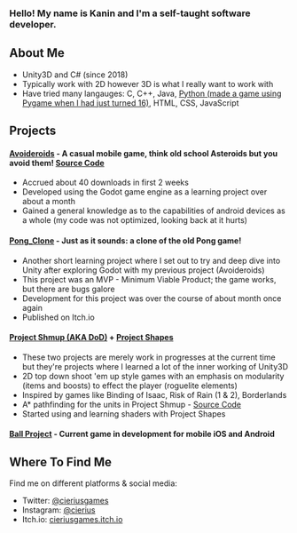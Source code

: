 <h3>Hello! My name is Kanin and I'm a self-taught software developer.</h3>

<h2>About Me</h2>

- Unity3D and C# (since 2018)
- Typically work with 2D however 3D is what I really want to work with
- Have tried many langauges: C, C++, Java, <a href="https://gamejolt.com/games/safe-sound/121519">Python (made a game using Pygame when I had just turned 16)</a>, HTML, CSS, JavaScript

<h2>Projects</h2>
<h4><a href="https://play.google.com/store/apps/details?id=org.CieriusGames.Avoideroids&hl=en_US&gl=US">Avoideroids</a> - A casual mobile game, think old school Asteroids but you avoid them! <a href="https://github.com/cierius/Avoideroids">Source Code</a></h4>

- Accrued about 40 downloads in first 2 weeks
- Developed using the Godot game engine as a learning project over about a month
- Gained a general knowledge as to the capabilities of android devices as a whole (my code was not optimized, looking back at it hurts)


<h4><a href="https://cieriusgames.itch.io/pong-clone">Pong_Clone</a> - Just as it sounds: a clone of the old Pong game!</h4>

- Another short learning project where I set out to try and deep dive into Unity after exploring Godot with my previous project (Avoideroids)
- This project was an MVP - Minimum Viable Product; the game works, but there are bugs galore
- Development for this project was over the course of about month once again
- Published on Itch.io 


<h4><a href="https://github.com/cierius/DoD">Project Shmup (AKA DoD)</a> + <a href="">Project Shapes</a></h4>

- These two projects are merely work in progresses at the current time but they're projects where I learned a lot of the inner working of Unity3D
- 2D top down shoot 'em up style games with an emphasis on modularity (items and boosts) to effect the player (roguelite elements)
- Inspired by games like Binding of Isaac, Risk of Rain (1 & 2), Borderlands
- A* pathfinding for the units in Project Shmup - <a href="https://github.com/cierius/DoD/blob/main/Shmup/Assets/Scripts/Enemy%20Related%20Scripts/AIManager.cs">Source Code</a>
- Started using and learning shaders with Project Shapes


<h4><a href="">Ball Project</a> - Current game in development for mobile iOS and Android</h4>


<h2>Where To Find Me</h2>
Find me on different platforms & social media:

- Twitter: <a href="https://twitter.com/CieriusGames">@cieriusgames</a>
- Instagram: <a href="https://www.instagram.com/cierius_art/">@cierius</a>
- Itch.io: <a href="https://cieriusgames.itch.io/">cieriusgames.itch.io</a>

<!---
cierius/cierius is a ✨ special ✨ repository because its `README.md` (this file) appears on your GitHub profile.
You can click the Preview link to take a look at your changes.
--->
